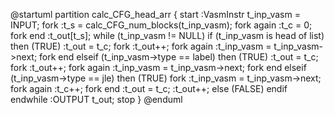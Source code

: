 @startuml
partition calc_CFG_head_arr {
    start
    :VasmInstr t_inp_vasm = INPUT;
    fork
        :t_s = calc_CFG_num_blocks(t_inp_vasm);
    fork again
        :t_c = 0;
    fork end
    :t_out[t_s];
    while (t_inp_vasm != NULL)
        if (t_inp_vasm is head of list) then (TRUE)
            :t_out = t_c;
            fork
                :t_out++;
            fork again
                :t_inp_vasm = t_inp_vasm->next;
            fork end
        elseif (t_inp_vasm->type == label) then (TRUE)
            :t_out = t_c;
            fork
                :t_out++;
            fork again
                :t_inp_vasm = t_inp_vasm->next;
            fork end
        elseif (t_inp_vasm->type == jle) then (TRUE)
            fork
                :t_inp_vasm = t_inp_vasm->next;
            fork again
                :t_c++;
            fork end
            :t_out = t_c;
            :t_out++;
        else (FALSE)
        endif
    endwhile
    :OUTPUT t_out;
    stop
}
@enduml

